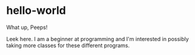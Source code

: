 # hello-world

What up, Peeps!

Leek here. I am a beginner at programming and I'm interested in possibly taking more classes for these different programs.

